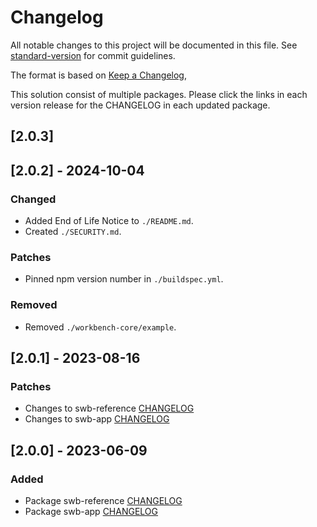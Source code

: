 # Changelog

All notable changes to this project will be documented in this file. See [standard-version](https://github.com/conventional-changelog/standard-version) for commit guidelines.

The format is based on [Keep a Changelog](https://keepachangelog.com/en/1.0.0/),

This solution consist of multiple packages. Please click the links in each version release for the CHANGELOG in each updated package.

## [2.0.3]

## [2.0.2] - 2024-10-04

### Changed
- Added End of Life Notice to `./README.md`.
- Created `./SECURITY.md`.

### Patches
- Pinned npm version number in `./buildspec.yml`.

### Removed
- Removed `./workbench-core/example`.

## [2.0.1] - 2023-08-16

### Patches
- Changes to swb-reference [CHANGELOG](./solutions/swb-reference/CHANGELOG.md)
- Changes to swb-app [CHANGELOG](./solutions/swb-app/CHANGELOG.md)

## [2.0.0] - 2023-06-09

### Added
- Package swb-reference [CHANGELOG](./solutions/swb-reference/CHANGELOG.md)
- Package swb-app [CHANGELOG](./solutions/swb-app/CHANGELOG.md)
